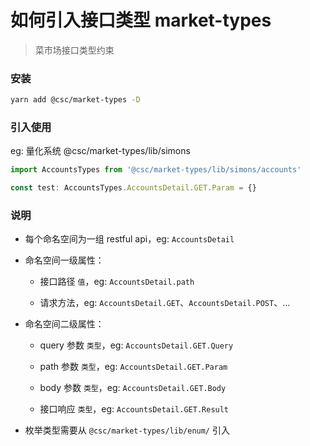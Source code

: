 # 如何引入接口类型 market-types
> 菜市场接口类型约束

### 安装
```bash
yarn add @csc/market-types -D
```

### 引入使用
eg: 
量化系统 @csc/market-types/lib/simons
```js
import AccountsTypes from '@csc/market-types/lib/simons/accounts'

const test: AccountsTypes.AccountsDetail.GET.Param = {}
```

### 说明
- 每个命名空间为一组 restful api，eg: `AccountsDetail `

- 命名空间一级属性：

    - 接口路径 `值`，eg: `AccountsDetail.path`
    
    - 请求方法，eg: `AccountsDetail.GET`、`AccountsDetail.POST`、...

- 命名空间二级属性：

    - query 参数 `类型`，eg: `AccountsDetail.GET.Query`

    - path 参数 `类型`，eg: `AccountsDetail.GET.Param`

    - body 参数 `类型`，eg: `AccountsDetail.GET.Body`

    - 接口响应 `类型`，eg: `AccountsDetail.GET.Result`

- 枚举类型需要从 `@csc/market-types/lib/enum/` 引入


